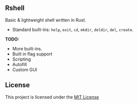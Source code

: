 
## Rshell
Basic & lightweight shell written in Rust.
* Standard built-ins:  `help`, `exit`, `cd`, `mkdir`, `deldir`, `del`, `create`.

**TODO:**

* More built-ins.
* Built in flag support
* Scripting
* Autofill
* Custom GUI


## License
This project is licensed under the [MIT License](LICENSE.md)
